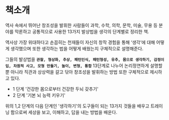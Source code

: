 # 책소개

역사 속에서 뛰어난 창조성을 발휘한 사람들이 과학, 수학, 의학, 문학, 미술, 무용 등 분야를 막론하고 공통적으로 사용한 13가지 발상법을 생각의 단계별로 정리한 책.

역사상 가장 위대하다고 손꼽히는 천재들이 자신의 창작 경험을 통해 ‘생각’에 대해 어떻게 생각했으며 또한 생각하는 법을 어떻게 배웠는지 구체적으로 설명해준다.

그들의 발상법을 **`관찰, 형상화, 추상, 패턴인식, 패턴형성, 유추, 몸으로 생각하기, 감정이입, 차원적 사고, 모형 만들기, 놀이, 변형, 통합`** 13단계로 나누어 논리정연하게 설명할 뿐 아니라 직관과 상상력을 갈고 닦아 창조성을 발휘하는 방법 또한 구체적으로 제시하고 있다.

- 1 단계 '건강한 몸으로부터 건강한 두뇌 갖추기'
- 2 단계 '기본 뇌 능력 키우기'

위의 1,2 단계의 다음 단계인 '생각하기'의 도구들이 되는 13가지 것들을 배우고 트레이닝 함으로써 세상을 보고, 이해하고, 답을 내는 방법을 배운다.
